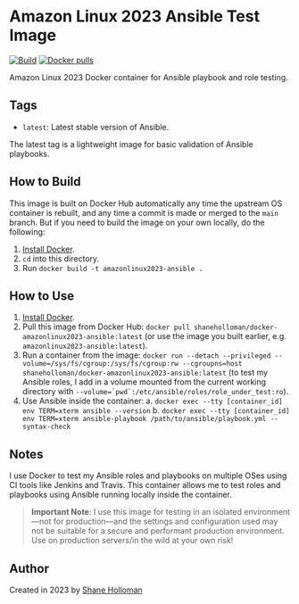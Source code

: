 # Amazon Linux 2023 Ansible Test Image

[![Build](https://github.com/shaneholloman/docker-amazonlinux2023-ansible/actions/workflows/build.yml/badge.svg)](https://github.com/shaneholloman/docker-amazonlinux2023-ansible/actions/workflows/build.yml) [![Docker pulls](https://img.shields.io/docker/pulls/shaneholloman/docker-amazonlinux2023-ansible)](https://hub.docker.com/r/shaneholloman/docker-amazonlinux2023-ansible/)

Amazon Linux 2023 Docker container for Ansible playbook and role testing.

## Tags

  - `latest`: Latest stable version of Ansible.

The latest tag is a lightweight image for basic validation of Ansible playbooks.

## How to Build

This image is built on Docker Hub automatically any time the upstream OS container is rebuilt, and any time a commit is made or merged to the `main` branch. But if you need to build the image on your own locally, do the following:

  1. [Install Docker](https://docs.docker.com/engine/installation/).
  2. `cd` into this directory.
  3. Run `docker build -t amazonlinux2023-ansible .`

## How to Use

  1. [Install Docker](https://docs.docker.com/engine/installation/).
  2. Pull this image from Docker Hub: `docker pull shaneholloman/docker-amazonlinux2023-ansible:latest` (or use the image you built earlier, e.g. `amazonlinux2023-ansible:latest`).
  3. Run a container from the image: `docker run --detach --privileged --volume=/sys/fs/cgroup:/sys/fs/cgroup:rw --cgroupns=host shaneholloman/docker-amazonlinux2023-ansible:latest` (to test my Ansible roles, I add in a volume mounted from the current working directory with ``--volume=`pwd`:/etc/ansible/roles/role_under_test:ro``).
  4. Use Ansible inside the container:
    a. `docker exec --tty [container_id] env TERM=xterm ansible --version`
    b. `docker exec --tty [container_id] env TERM=xterm ansible-playbook /path/to/ansible/playbook.yml --syntax-check`

## Notes

I use Docker to test my Ansible roles and playbooks on multiple OSes using CI tools like Jenkins and Travis. This container allows me to test roles and playbooks using Ansible running locally inside the container.

> **Important Note**: I use this image for testing in an isolated environment—not for production—and the settings and configuration used may not be suitable for a secure and performant production environment. Use on production servers/in the wild at your own risk!

## Author

Created in 2023 by [Shane Holloman](https://www.shaneholloman.com/)
